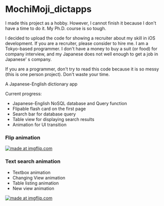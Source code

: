 # MochiMoji_dictapps

I made this project as a hobby. However, I cannot finish it because I don't have a time to do it. My Ph.D. course is so tough. 

I decided to upload the code for showing a recruiter about my skill in iOS development. If you are a recruiter, please consider to hire me. I am a Tokyo-based programmer. I don't have a money to buy a suit (or food) for company interview, and my Japanese does not well enough to get a job in Japanese' s company. 

If you are a programmer, don't try to read this code because it is so messy (this is one person project). Don't waste your time.

A Japanese-English dictionary app

Current progress:
- Japanese-English NoSQL database and Query function
- Flipable flash card on the first page
- Search bar for database query
- Table view for displaying search results
- Animation for UI transition

<h3> Flip animation </h3>

<a href="https://imgflip.com/gif/21iolz"><img src="https://i.imgflip.com/21iolz.gif" title="made at imgflip.com"/></a>

<h3> Text search animation </h3>

<ul>
  <li>Textbox animation</li>
  <li>Changing View animation</li>
  <li>Table listing animation</li>
  <li>New view animation</li>
</ul>

<a href="https://imgflip.com/gif/21iopz"><img src="https://i.imgflip.com/21iopz.gif" title="made at imgflip.com"/></a>

